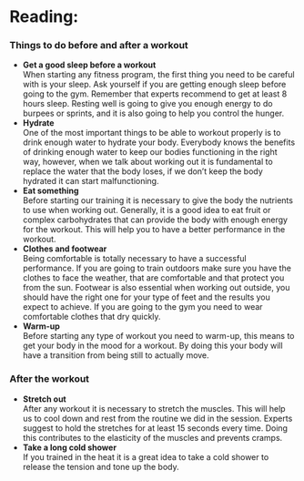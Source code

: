 # Reading:

### Things to do before and after a workout
- **Get a good sleep before a workout**  
When starting any fitness program, the first thing you need to be careful with is your sleep. Ask yourself if you are getting enough sleep before going to the gym. Remember that experts recommend to get at least 8 hours sleep. Resting well is going to give you enough energy to do burpees or sprints, and it is also going to help you control the hunger.
- **Hydrate**  
One of the most important things to be able to workout properly is to drink enough water to hydrate your body. Everybody knows the benefits of drinking enough water to keep our bodies functioning in the right way, however, when we talk about working out it is fundamental to replace the water that the body loses, if we don’t keep the body hydrated it can start malfunctioning.
- **Eat something**  
Before starting our training it is necessary to give the body the nutrients to use when working out. Generally, it is a good idea to eat fruit or complex carbohydrates that can provide the body with enough energy for the workout. This will help you to have a better performance in the workout.
- **Clothes and footwear**  
Being comfortable is totally necessary to have a successful performance. If you are going to train outdoors make sure you have the clothes to face the weather, that are comfortable and that protect you from the sun. Footwear is also essential when working out outside, you should have the right one for your type of feet and the results you expect to achieve. If you are going to the gym you need to wear comfortable clothes that dry quickly.
- **Warm-up**  
Before starting any type of workout you need to warm-up, this means to get your body in the mood for a workout. By doing this your body will have a transition from being still to actually move.

### After the workout
- **Stretch out**  
After any workout it is necessary to stretch the muscles. This will help us to cool down and rest from the routine we did in the session. Experts suggest to hold the stretches for at least 15 seconds every time. Doing this contributes to the elasticity of the muscles and prevents cramps.
- **Take a long cold shower**  
If you trained in the heat it is a great idea to take a cold shower to release the tension and tone up the body.
